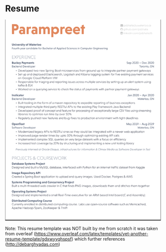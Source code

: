 # Resume
![Image](image.png)

Note: This resume template was NOT built by me from scratch it was taken from overleaf (https://www.overleaf.com/latex/templates/yet-another-resume-template/gdxwyyqhspsf) which further references (http://debarghyadas.com)
